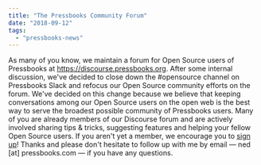 ```yaml
---
title: "The Pressbooks Community Forum"
date: "2018-09-12"
tags: 
  - "pressbooks-news"
---
```


As many of you know, we maintain a forum for Open Source users of Pressbooks at https://discourse.pressbooks.org. After some internal discussion, we've decided to close down the #opensource channel on Pressbooks Slack and refocus our Open Source community efforts on the forum. We've decided on this change because we believe that keeping conversations among our Open Source users on the open web is the best way to serve the broadest possible community of Pressbooks users. Many of you are already members of our Discourse forum and are actively involved sharing tips & tricks, suggesting features and helping your fellow Open Source users. If you aren't yet a member, we encourage you to [sign up](https://discourse.pressbooks.org/signup)! Thanks and please don't hesitate to follow up with me by email — ned [at] pressbooks.com — if you have any questions.
